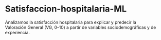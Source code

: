 # Satisfaccion-hospitalaria-ML
Analizamos la satisfacción hospitalaria para explicar y predecir la Valoración General (VG, 0–10) a partir de variables sociodemográficas y de experiencia.
